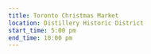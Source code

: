 ```yaml
---
title: Toronto Christmas Market
location: Distillery Historic District
start_time: 5:00 pm
end_time: 10:00 pm
---
```

